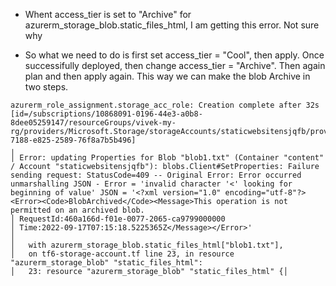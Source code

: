 

- Whent access_tier is set to "Archive" for azurerm_storage_blob.static_files_html, I am getting this error. Not sure why

- So what we need to do is first set access_tier = "Cool", then apply. Once successifully deployed, then change access_tier = "Archive". Then again plan and then apply again. This way we can make the blob Archive in two steps.

```
azurerm_role_assignment.storage_acc_role: Creation complete after 32s [id=/subscriptions/10868091-0196-44e3-a0b8-8dee05259147/resourceGroups/vivek-my-rg/providers/Microsoft.Storage/storageAccounts/staticwebsitensjqfb/providers/Microsoft.Authorization/roleAssignments/c9227d73-7188-e825-2589-76f8a7b5b496]
╷
│ Error: updating Properties for Blob "blob1.txt" (Container "content" / Account "staticwebsitensjqfb"): blobs.Client#SetProperties: Failure sending request: StatusCode=409 -- Original Error: Error occurred unmarshalling JSON - Error = 'invalid character '<' looking for beginning of value' JSON = '<?xml version="1.0" encoding="utf-8"?><Error><Code>BlobArchived</Code><Message>This operation is not permitted on an archived blob.
│ RequestId:460a166d-f01e-0077-2065-ca9799000000
│ Time:2022-09-17T07:15:18.5225365Z</Message></Error>'
│
│   with azurerm_storage_blob.static_files_html["blob1.txt"],
│   on tf6-storage-account.tf line 23, in resource "azurerm_storage_blob" "static_files_html":
│   23: resource "azurerm_storage_blob" "static_files_html" {│
```